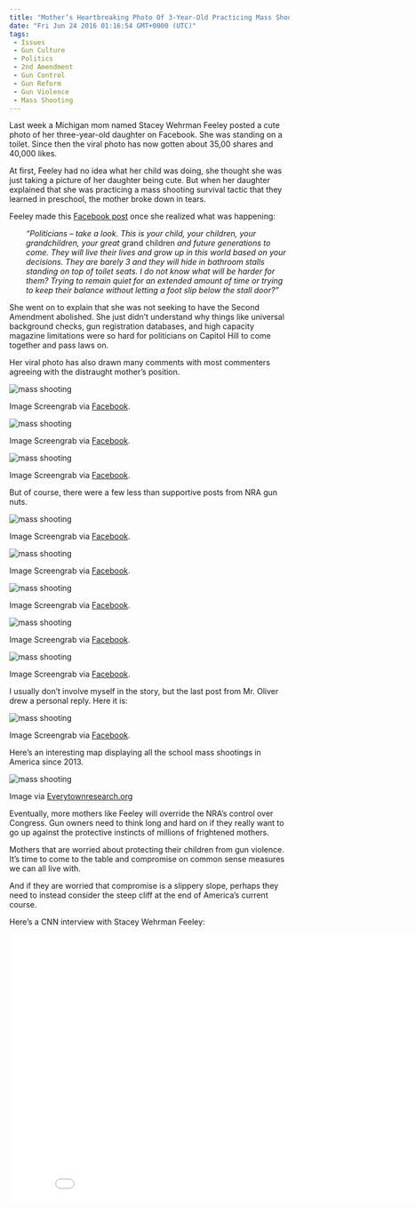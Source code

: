 ```yaml
---
title: "Mother’s Heartbreaking Photo Of 3-Year-Old Practicing Mass Shooting Survival Drill Goes Viral (VIDEO)"
date: "Fri Jun 24 2016 01:16:54 GMT+0000 (UTC)"
tags: 
 - Issues
 - Gun Culture
 - Politics
 - 2nd Amendment
 - Gun Control
 - Gun Reform
 - Gun Violence
 - Mass Shooting
---
```

<p><!--OffDef--></p><p><!--Ads1--></p><p>Last week a Michigan mom named Stacey Wehrman Feeley posted a cute photo of her three-year-old daughter on Facebook. She was standing on a toilet. Since then the viral photo has now gotten about 35,00 shares and 40,000 likes.</p><p>At first, Feeley had no idea what her child was doing, she thought she was just taking a picture of her daughter being cute. But when her daughter explained that she was practicing a mass shooting survival tactic that they learned in preschool, the mother broke down in tears.</p><p>Feeley made this <a href="https://www.facebook.com/stacey.w.feeley/posts/10209969511258300" onclick="__gaTracker(&apos;send&apos;, &apos;event&apos;, &apos;outbound-article&apos;, &apos;https://www.facebook.com/stacey.w.feeley/posts/10209969511258300&apos;, &apos;Facebook post&apos;);">Facebook post</a> once she realized what was happening:</p><p style="padding-left: 30px;"><em>&#x201C;Politicians &#x2013; take a look. This is your child, your children, your grandchildren, your great </em>grand children<em> and future generations to come. They will live their lives and grow up in this world based on your decisions. They are barely 3 and they will hide in bathroom stalls standing on top of toilet seats. I do not know what will be harder for them? Trying to remain quiet for an extended amount of time or trying to keep their balance without letting a foot slip below the stall door?&#x201D;</em></p><p>She went on to explain that she was not seeking to have the Second Amendment abolished. She just didn&#x2019;t understand why things like universal background checks, gun registration databases, and high capacity magazine limitations were so hard for politicians on Capitol Hill to come together and pass laws on.</p><p>Her viral photo has also drawn many comments with most commenters agreeing with the distraught mother&#x2019;s position.</p><div id="attachment_138852" style="width: 650px" class="wp-caption aligncenter"><img class="wp-image-138852" src="//i2.wp.com/cdn.liberalamerica.org/wp-content/uploads/2016/06/2016-06-23_17-12-28.jpg?resize=640%2C677" alt="mass shooting" srcset="//i2.wp.com/cdn.liberalamerica.org/wp-content/uploads/2016/06/2016-06-23_17-12-28.jpg?resize=640%2C677 537w, //i2.wp.com/cdn.liberalamerica.org/wp-content/uploads/2016/06/2016-06-23_17-12-28.jpg?resize=640%2C677 64w, //i2.wp.com/cdn.liberalamerica.org/wp-content/uploads/2016/06/2016-06-23_17-12-28.jpg?resize=640%2C677 350w" sizes="(max-width: 640px) 100vw, 640px" data-recalc-dims="1">
<p class="wp-caption-text">Image Screengrab via <a href="https://www.facebook.com/stacey.w.feeley" onclick="__gaTracker(&apos;send&apos;, &apos;event&apos;, &apos;outbound-article&apos;, &apos;https://www.facebook.com/stacey.w.feeley&apos;, &apos;Facebook&apos;);">Facebook</a>.</p>
</div><div id="attachment_138864" style="width: 630px" class="wp-caption aligncenter"><img class="wp-image-138864" src="//i1.wp.com/cdn.liberalamerica.org/wp-content/uploads/2016/06/2016-06-23_17-20-25.jpg?resize=620%2C139" alt="mass shooting" srcset="//i1.wp.com/cdn.liberalamerica.org/wp-content/uploads/2016/06/2016-06-23_17-20-25.jpg?resize=620%2C139 487w, //i1.wp.com/cdn.liberalamerica.org/wp-content/uploads/2016/06/2016-06-23_17-20-25.jpg?resize=620%2C139 64w, //i1.wp.com/cdn.liberalamerica.org/wp-content/uploads/2016/06/2016-06-23_17-20-25.jpg?resize=620%2C139 350w" sizes="(max-width: 620px) 100vw, 620px" data-recalc-dims="1">
<p class="wp-caption-text">Image Screengrab via <a href="https://www.facebook.com/stacey.w.feeley" onclick="__gaTracker(&apos;send&apos;, &apos;event&apos;, &apos;outbound-article&apos;, &apos;https://www.facebook.com/stacey.w.feeley&apos;, &apos;Facebook&apos;);" target="_blank">Facebook</a>.</p>
</div><div id="attachment_138860" style="width: 630px" class="wp-caption aligncenter"><img class="wp-image-138860" src="//i2.wp.com/cdn.liberalamerica.org/wp-content/uploads/2016/06/2016-06-23_17-32-40.jpg?resize=620%2C127" alt="mass shooting" srcset="//i2.wp.com/cdn.liberalamerica.org/wp-content/uploads/2016/06/2016-06-23_17-32-40.jpg?resize=620%2C127 492w, //i2.wp.com/cdn.liberalamerica.org/wp-content/uploads/2016/06/2016-06-23_17-32-40.jpg?resize=620%2C127 64w, //i2.wp.com/cdn.liberalamerica.org/wp-content/uploads/2016/06/2016-06-23_17-32-40.jpg?resize=620%2C127 350w" sizes="(max-width: 620px) 100vw, 620px" data-recalc-dims="1">
<p class="wp-caption-text">Image Screengrab via <a href="https://www.facebook.com/stacey.w.feeley" onclick="__gaTracker(&apos;send&apos;, &apos;event&apos;, &apos;outbound-article&apos;, &apos;https://www.facebook.com/stacey.w.feeley&apos;, &apos;Facebook&apos;);" target="_blank">Facebook</a>.</p>
</div><p>But of course, there were a few less than supportive posts from NRA gun nuts.</p><div id="attachment_138866" style="width: 630px" class="wp-caption aligncenter"><img class="wp-image-138866" src="//i2.wp.com/cdn.liberalamerica.org/wp-content/uploads/2016/06/2016-06-23_17-18-26.jpg?resize=620%2C119" alt="mass shooting" srcset="//i2.wp.com/cdn.liberalamerica.org/wp-content/uploads/2016/06/2016-06-23_17-18-26.jpg?resize=620%2C119 502w, //i2.wp.com/cdn.liberalamerica.org/wp-content/uploads/2016/06/2016-06-23_17-18-26.jpg?resize=620%2C119 64w, //i2.wp.com/cdn.liberalamerica.org/wp-content/uploads/2016/06/2016-06-23_17-18-26.jpg?resize=620%2C119 350w" sizes="(max-width: 620px) 100vw, 620px" data-recalc-dims="1">
<p class="wp-caption-text">Image Screengrab via <a href="https://www.facebook.com/stacey.w.feeley" onclick="__gaTracker(&apos;send&apos;, &apos;event&apos;, &apos;outbound-article&apos;, &apos;https://www.facebook.com/stacey.w.feeley&apos;, &apos;Facebook&apos;);" target="_blank">Facebook</a>.</p>
</div><div id="attachment_138865" style="width: 630px" class="wp-caption aligncenter"><img class="wp-image-138865" src="//i2.wp.com/cdn.liberalamerica.org/wp-content/uploads/2016/06/2016-06-23_17-18-58.jpg?resize=620%2C125" alt="mass shooting" srcset="//i2.wp.com/cdn.liberalamerica.org/wp-content/uploads/2016/06/2016-06-23_17-18-58.jpg?resize=620%2C125 425w, //i2.wp.com/cdn.liberalamerica.org/wp-content/uploads/2016/06/2016-06-23_17-18-58.jpg?resize=620%2C125 64w, //i2.wp.com/cdn.liberalamerica.org/wp-content/uploads/2016/06/2016-06-23_17-18-58.jpg?resize=620%2C125 350w" sizes="(max-width: 620px) 100vw, 620px" data-recalc-dims="1">
<p class="wp-caption-text">Image Screengrab via <a href="https://www.facebook.com/stacey.w.feeley" onclick="__gaTracker(&apos;send&apos;, &apos;event&apos;, &apos;outbound-article&apos;, &apos;https://www.facebook.com/stacey.w.feeley&apos;, &apos;Facebook&apos;);">Facebook</a>.</p>
</div><div id="attachment_138862" style="width: 630px" class="wp-caption aligncenter"><img class="wp-image-138862" src="//i1.wp.com/cdn.liberalamerica.org/wp-content/uploads/2016/06/2016-06-23_17-31-36.jpg?resize=620%2C76" alt="mass shooting" srcset="//i1.wp.com/cdn.liberalamerica.org/wp-content/uploads/2016/06/2016-06-23_17-31-36.jpg?resize=620%2C76 497w, //i1.wp.com/cdn.liberalamerica.org/wp-content/uploads/2016/06/2016-06-23_17-31-36.jpg?resize=620%2C76 64w, //i1.wp.com/cdn.liberalamerica.org/wp-content/uploads/2016/06/2016-06-23_17-31-36.jpg?resize=620%2C76 350w" sizes="(max-width: 620px) 100vw, 620px" data-recalc-dims="1">
<p class="wp-caption-text">Image Screengrab via <a href="https://www.facebook.com/stacey.w.feeley" onclick="__gaTracker(&apos;send&apos;, &apos;event&apos;, &apos;outbound-article&apos;, &apos;https://www.facebook.com/stacey.w.feeley&apos;, &apos;Facebook&apos;);">Facebook</a>.</p>
</div><div id="attachment_138861" style="width: 630px" class="wp-caption aligncenter"><img class="wp-image-138861" src="//i0.wp.com/cdn.liberalamerica.org/wp-content/uploads/2016/06/2016-06-23_17-32-26.jpg?resize=620%2C67" alt="mass shooting" srcset="//i0.wp.com/cdn.liberalamerica.org/wp-content/uploads/2016/06/2016-06-23_17-32-26.jpg?resize=620%2C67 494w, //i0.wp.com/cdn.liberalamerica.org/wp-content/uploads/2016/06/2016-06-23_17-32-26.jpg?resize=620%2C67 64w, //i0.wp.com/cdn.liberalamerica.org/wp-content/uploads/2016/06/2016-06-23_17-32-26.jpg?resize=620%2C67 350w, //i0.wp.com/cdn.liberalamerica.org/wp-content/uploads/2016/06/2016-06-23_17-32-26.jpg?resize=620%2C67 478w" sizes="(max-width: 620px) 100vw, 620px" data-recalc-dims="1">
<p class="wp-caption-text">Image Screengrab via <a href="https://www.facebook.com/stacey.w.feeley" onclick="__gaTracker(&apos;send&apos;, &apos;event&apos;, &apos;outbound-article&apos;, &apos;https://www.facebook.com/stacey.w.feeley&apos;, &apos;Facebook&apos;);">Facebook</a>.</p>
</div><div id="attachment_138863" style="width: 630px" class="wp-caption aligncenter"><img class="wp-image-138863" src="//i1.wp.com/cdn.liberalamerica.org/wp-content/uploads/2016/06/2016-06-23_17-21-52.jpg?resize=620%2C112" alt="mass shooting" srcset="//i1.wp.com/cdn.liberalamerica.org/wp-content/uploads/2016/06/2016-06-23_17-21-52.jpg?resize=620%2C112 500w, //i1.wp.com/cdn.liberalamerica.org/wp-content/uploads/2016/06/2016-06-23_17-21-52.jpg?resize=620%2C112 64w, //i1.wp.com/cdn.liberalamerica.org/wp-content/uploads/2016/06/2016-06-23_17-21-52.jpg?resize=620%2C112 350w" sizes="(max-width: 620px) 100vw, 620px" data-recalc-dims="1">
<p class="wp-caption-text">Image Screengrab via <a href="https://www.facebook.com/stacey.w.feeley" onclick="__gaTracker(&apos;send&apos;, &apos;event&apos;, &apos;outbound-article&apos;, &apos;https://www.facebook.com/stacey.w.feeley&apos;, &apos;Facebook&apos;);">Facebook</a>.</p>
</div><p>I usually don&#x2019;t involve myself in the story, but the last post from Mr. Oliver drew a personal reply. Here it is:</p><div id="attachment_138869" style="width: 630px" class="wp-caption aligncenter"><img class="wp-image-138869" src="//i2.wp.com/cdn.liberalamerica.org/wp-content/uploads/2016/06/2016-06-23_17-41-07.jpg?resize=620%2C452" alt="mass shooting" srcset="//i2.wp.com/cdn.liberalamerica.org/wp-content/uploads/2016/06/2016-06-23_17-41-07.jpg?resize=620%2C452 421w, //i2.wp.com/cdn.liberalamerica.org/wp-content/uploads/2016/06/2016-06-23_17-41-07.jpg?resize=620%2C452 64w, //i2.wp.com/cdn.liberalamerica.org/wp-content/uploads/2016/06/2016-06-23_17-41-07.jpg?resize=620%2C452 350w" sizes="(max-width: 620px) 100vw, 620px" data-recalc-dims="1">
<p class="wp-caption-text">Image Screengrab via <a href="https://www.facebook.com/stacey.w.feeley" onclick="__gaTracker(&apos;send&apos;, &apos;event&apos;, &apos;outbound-article&apos;, &apos;https://www.facebook.com/stacey.w.feeley&apos;, &apos;Facebook&apos;);">Facebook</a>.</p>
</div><p>Here&#x2019;s an interesting map displaying all the school mass shootings in America since&#xA0;2013.</p><div id="attachment_138875" style="width: 650px" class="wp-caption aligncenter"><img class="wp-image-138875" src="//i1.wp.com/cdn.liberalamerica.org/wp-content/uploads/2016/06/2016-06-23_7-37-01-600x431.jpg?resize=640%2C460" alt="mass shooting" srcset="//cdn.liberalamerica.org/wp-content/uploads/2016/06/2016-06-23_7-37-01.jpg 600w, //cdn.liberalamerica.org/wp-content/uploads/2016/06/2016-06-23_7-37-01.jpg 64w, //cdn.liberalamerica.org/wp-content/uploads/2016/06/2016-06-23_7-37-01.jpg 350w, //cdn.liberalamerica.org/wp-content/uploads/2016/06/2016-06-23_7-37-01.jpg 768w, //cdn.liberalamerica.org/wp-content/uploads/2016/06/2016-06-23_7-37-01.jpg 795w, //cdn.liberalamerica.org/wp-content/uploads/2016/06/2016-06-23_7-37-01.jpg 1168w, //cdn.liberalamerica.org/wp-content/uploads/2016/06/2016-06-23_7-37-01.jpg 1188w" sizes="(max-width: 640px) 100vw, 640px" data-recalc-dims="1">
<p class="wp-caption-text">Image via <a href="https://everytownresearch.org/school-shootings/" onclick="__gaTracker(&apos;send&apos;, &apos;event&apos;, &apos;outbound-article&apos;, &apos;https://everytownresearch.org/school-shootings/&apos;, &apos;Everytownresearch.org&apos;);">Everytownresearch.org</a></p>
</div><p><!--Ads2--></p><p>Eventually, more mothers like Feeley will override the NRA&#x2019;s control over Congress. Gun owners need to think long and hard on if they really want to go up against the protective instincts of millions of frightened mothers.</p><p>Mothers that are worried about protecting their children from gun violence. It&#x2019;s time to come to the table and compromise&#xA0;on common sense measures we can all live with.</p><p>And if they are worried that compromise is a slippery&#xA0;slope, perhaps they need to instead consider the steep cliff at the end of America&#x2019;s current course.</p><p>Here&#x2019;s a CNN interview with Stacey Wehrman Feeley:</p><p><iframe width="853" height="480" src="//www.youtube.com/embed/r8hZTJVWJ_4" frameborder="0" allowfullscreen></iframe></p>